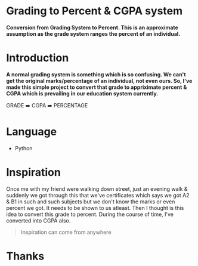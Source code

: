 # Grading to Percent & CGPA system
**Conversion from Grading System to Percent. This is an approximate assumption as the grade system ranges the percent of an individual.**

# Introduction
**A normal grading system is something which is so confusing. We can't get the original marks/percentage of an individual, not even ours. So, I've made this simple project to convert that grade to appriximate percent & CGPA which is prevailing in our education system currently.**

GRADE ➡️ CGPA ➡️ PERCENTAGE

# Language
- Python

# Inspiration
Once me with my friend were walking down street, just an evening walk & suddenly we got through this that we've certificates which says we got A2 & B1 in such and such subjects but we don't know the marks or even percent we got. It needs to be shown to us atleast. Then I thought is this idea to convert this grade to percent. During the course of time, I've converted into CGPA also. 
> Inspiration can come from anywhere

# Thanks

